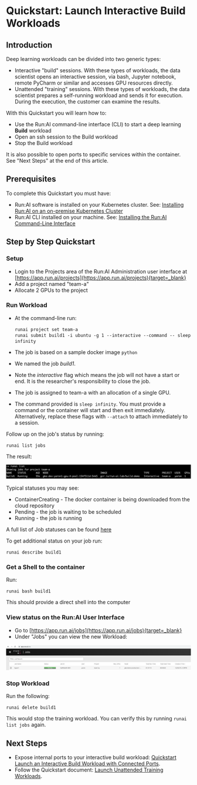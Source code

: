 # Quickstart: Launch Interactive Build Workloads

## Introduction

Deep learning workloads can be divided into two generic types:

*   Interactive "build" sessions. With these types of workloads, the data scientist opens an interactive session, via bash, Jupyter notebook, remote PyCharm or similar and accesses GPU resources directly. 
*   Unattended "training" sessions. With these types of workloads, the data scientist prepares a self-running workload and sends it for execution. During the execution, the customer can examine the results.

With this Quickstart you will learn how to:

*   Use the Run:AI command-line interface (CLI) to start a deep learning __Build__ workload
*   Open an ssh session to the Build workload
*   Stop the Build workload

It is also possible to open ports to specific services within the container. See "Next Steps" at the end of this article.

## Prerequisites 

To complete this Quickstart you must have:

*   Run:AI software is installed on your Kubernetes cluster. See: [Installing Run:AI on an on-premise Kubernetes Cluster](../../Administrator/Cluster-Setup/cluster-install.md)
*   Run:AI CLI installed on your machine. See: [Installing the Run:AI Command-Line Interface](../../Administrator/Researcher-Setup/cli-install.md)

## Step by Step Quickstart

### Setup

*  Login to the Projects area of the Run:AI Administration user interface at [https://app.run.ai/projects](https://app.run.ai/projects){target=_blank}
*   Add a project named "team-a"
*   Allocate 2 GPUs to the project

### Run Workload

*   At the command-line run:

        runai project set team-a
        runai submit build1 -i ubuntu -g 1 --interactive --command -- sleep infinity

*   The job is based on a sample docker image ``python``
*   We named the job _build1_.
*   Note the _interactive_ flag which means the job will not have a start or end. It is the researcher's responsibility to close the job. 
*   The job is assigned to team-a with an allocation of a single GPU. 
*   The command provided is ``sleep infinity``. You must provide a command or the container will start and then exit immediately. Alternatively, replace these flags with `--attach` to attach immediately to a session.

Follow up on the job's status by running:

    runai list jobs

The result:

![mceclip20.png](img/mceclip20.png)

Typical statuses you may see:

*   ContainerCreating - The docker container is being downloaded from the cloud repository
*   Pending - the job is waiting to be scheduled
*   Running - the job is running

A full list of Job statuses can be found [here](../Scheduling/Job-Statuses.md)

To get additional status on your job run:

    runai describe build1


### Get a Shell to the container

Run:

    runai bash build1

This should provide a direct shell into the computer

### View status on the Run:AI User Interface

*   Go to [https://app.run.ai/jobs](https://app.run.ai/jobs){target=_blank}
*   Under "Jobs" you can view the new Workload:

![mceclip24.png](img/mceclip24.png)

 

### Stop Workload

Run the following:

    runai delete build1

This would stop the training workload. You can verify this by running ``runai list jobs`` again.

## Next Steps

*   Expose internal ports to your interactive build workload: [Quickstart Launch an Interactive Build Workload with Connected Ports](walkthrough-build-ports.md).
*   Follow the Quickstart document: [Launch Unattended Training Workloads](walkthrough-train.md).